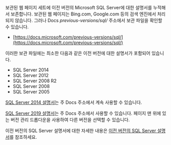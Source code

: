 
보관된 웹 페이지 세트에 이전 버전의 Microsoft SQL Server에 대한 설명서를 누적해서 보존합니다. 보관된 웹 페이지는 Bing.com, Google.com 등의 검색 엔진에서 처리되지 않습니다. 그러나 Docs _previous-versions/sql/_ 주소에서 보관 파일을 확인할 수 있습니다.

- [https://docs.microsoft.com/previous-versions/sql/](https://docs.microsoft.com/previous-versions/sql/)

이러한 보관 파일에는 최소한 다음과 같은 이전 버전에 대한 설명서가 포함되어 있습니다.

- SQL Server 2014
- SQL Server 2012
- SQL Server 2008 R2
- SQL Server 2008
- SQL Server 2005

[SQL Server 2014 설명서](/previous-versions/sql/2014/index?view=sql-server-2014)는 주 Docs 주소에서 계속 사용할 수 있습니다.

[SQL Server 2019 설명서](https://docs.microsoft.com/sql/sql-server?view=sql-server-ver15)는 주 Docs 주소에서 사용할 수 있습니다. 페이지 맨 위에 있는 버전 관리 드롭다운을 사용하여 다른 버전을 선택할 수 있습니다.

이전 버전의 SQL Server 설명서에 대한 자세한 내용은 [이전 버전의 SQL Server 설명서](/previous-versions/sql/)를 참조하세요.

<!-- GM:
On links to file 'previous-versions-sql-server.md', append 
    '?view=sql-server-previousversions' 
only when customer explicitly does so. 
If our markdown ever needs to append a ?view= for the article, best is probably 
    '?view=sql-server-2016' . 
-->

